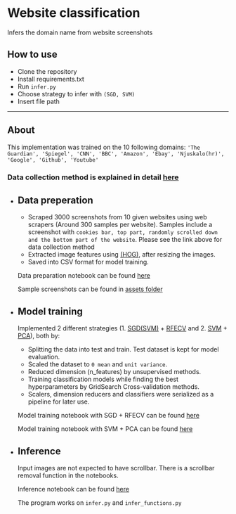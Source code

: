 # Website classification

Infers the domain name from website screenshots

## How to use

- Clone the repository
- Install requirements.txt
- Run `infer.py`
- Choose strategy to infer with `(SGD, SVM)`
- Insert file path

---

## About

This implementation was trained on the 10 following domains: `'The Guardian', 'Spiegel', 'CNN', 'BBC', 'Amazon', 'Ebay', 'Njuskalo(hr)', 'Google', 'Github', 'Youtube'`

### Data collection method is explained in detail [here](https://docs.google.com/presentation/d/1UOnSXGmsaVgv6lchmyeCrehXTzLHveAvsHvIsks-Zrw/edit?usp=sharing)

- ## Data preperation

  - Scraped 3000 screenshots from 10 given websites using web scrapers (Around 300 samples per website). Samples include a screenshot with `cookies bar, top part, randomly scrolled down and the bottom part of the website`. Please see the link above for data collection method
  - Extracted image features using [(HOG)](https://scikit-image.org/docs/dev/auto_examples/features_detection/plot_hog.html#sphx-glr-auto-examples-features-detection-plot-hog-py), after resizing the images.
  - Saved into CSV format for model training.

  Data preparation notebook can be found [here](notebooks\dataset_creation.ipynb)

  Sample screenshots can be found in [assets folder](assets)

- ## Model training

  Implemented 2 different strategies (1. [SGD(SVM)](https://scikit-learn.org/stable/modules/sgd.html) + [RFECV](https://scikit-learn.org/stable/modules/generated/sklearn.feature_selection.RFECV.html) and 2. [SVM](https://scikit-learn.org/stable/modules/generated/sklearn.svm.SVC.html) + [PCA](https://scikit-learn.org/stable/modules/generated/sklearn.decomposition.PCA.html)), both by:

  - Splitting the data into test and train. Test dataset is kept for model evaluation.
  - Scaled the dataset to `0 mean` and `unit variance`.
  - Reduced dimension (n_features) by unsupervised methods.
  - Training classification models while finding the best hyperparameters by GridSearch Cross-validation methods.
  - Scalers, dimension reducers and classifiers were serialized as a pipeline for later use.

  Model training notebook with SGD + RFECV can be found [here](notebooks\model_training\sgd_rfecv_model_training.ipynb)

  Model training notebook with SVM + PCA can be found [here](notebooks\model_training\svm_pca_model_training.ipynb)

- ## Inference

  Input images are not expected to have scrollbar. There is a scrollbar removal function in the notebooks.

  Inference notebook can be found [here](notebooks\model_inference.ipynb)

  The program works on `infer.py` and `infer_functions.py`
